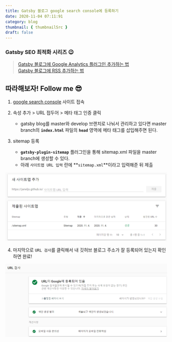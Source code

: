 ```yaml
---
title: Gatsby 블로그 google search console에 등록하기
date: 2020-11-04 07:11:91
category: blog
thumbnail: { thumbnailSrc }
draft: false
---
```

### Gatsby  SEO 최적화 시리즈 😉  
> [Gatsby 블로그에 Google Analytics 플러그인 추가하는 법](https://janeljs.github.io/blog/google-analytics/)  
[Gatsby 블로그에 RSS 추가하는 법](https://janeljs.github.io/blog/rss/)


## 따라해보자! Follow me 😎
1. [google search console](https://search.google.com/search-console/about) 사이트 접속 

2. 속성 추가 > URL 접두어 > 메타 태그 인증 클릭 
	- gatsby blog를 master와 develop 브랜치로 나눠서 관리하고 있다면 master branch의 **`index.html`** 파일의 **`head`** 영역에 메타 태그를 삽입해주면 된다. 

3. sitemap 등록
	- **`gatsby-plugin-sitemap`** 플러그인을 통해 sitemap.xml 파일을 master branch에 생성할 수 있다. 
	- 아래 `사이트맵 URL 입력` 란에 **`sitemap.xml`**이라고 입력해준 뒤 제출

![sitemap](./images/sitemap.png)

4. 마지막으로 `URL 검사`를 클릭해서 내 깃허브 블로그 주소가 잘 등록되어 있는지 확인하면 완료! 

![url 검사](./images/urltest.png)


#
